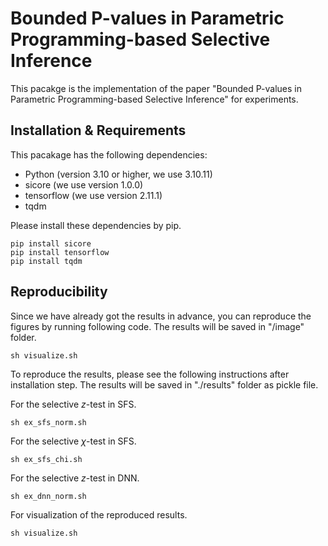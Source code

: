 # Bounded P-values in Parametric Programming-based Selective Inference
This pacakge is the implementation of the paper "Bounded P-values in Parametric Programming-based Selective Inference" for experiments.

## Installation & Requirements
This pacakage has the following dependencies:
- Python (version 3.10 or higher, we use 3.10.11)
- sicore (we use version 1.0.0)
- tensorflow (we use version 2.11.1)
- tqdm

Please install these dependencies by pip.
```
pip install sicore
pip install tensorflow
pip install tqdm
```

## Reproducibility

Since we have already got the results in advance, you can reproduce the figures by running following code. The results will be saved in "/image" folder.
```
sh visualize.sh
```

To reproduce the results, please see the following instructions after installation step.
The results will be saved in "./results" folder as pickle file.

For the selective $z$-test in SFS.
```
sh ex_sfs_norm.sh
```

For the selective $\chi$-test in SFS.
```
sh ex_sfs_chi.sh
```

For the selective $z$-test in DNN.
```
sh ex_dnn_norm.sh
```

For visualization of the reproduced results.
```
sh visualize.sh
```
